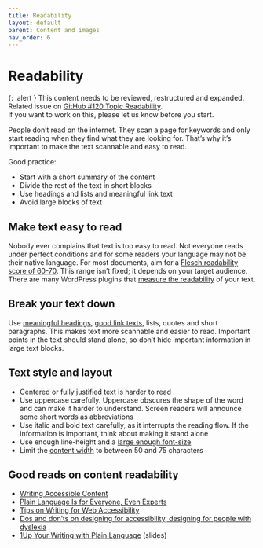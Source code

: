 ```yaml
---
title: Readability
layout: default
parent: Content and images
nav_order: 6
---
```


# Readability

{: .alert }
This content needs to be reviewed, restructured and expanded.
Related issue on [GitHub #120 Topic Readability](https://github.com/wpaccessibility/wp-a11y-docs/issues/120).  
If you want to work on this, please let us know before you start.

People don’t read on the internet. They scan a page for keywords and only start reading when they find what they are looking for. That’s why it’s important to make the text scannable and easy to read.

Good practice:

- Start with a short summary of the content
- Divide the rest of the text in short blocks
- Use headings and lists and meaningful link text
- Avoid large blocks of text

## Make text easy to read

Nobody ever complains that text is too easy to read. Not everyone reads under perfect conditions and for some readers your language may not be their native language. For most documents, aim for a [Flesch readability score of 60-70](https://yoast.com/flesch-reading-ease-score/). This range isn’t fixed; it depends on your target audience. There are many WordPress plugins that [measure the readability](https://wordpress.org/plugins/tags/readability/) of your text.

## Break your text down

Use [meaningful headings](https://make.wordpress.org/accessibility/handbook/best-practices/content/using-headings-in-content/), [good link texts](https://make.wordpress.org/accessibility/handbook/best-practices/content/good-link-texts/), lists, quotes and short paragraphs. This makes text more scannable and easier to read. Important points in the text should stand alone, so don’t hide important information in large text blocks.

## Text style and layout

- Centered or fully justified text is harder to read
- Use uppercase carefully. Uppercase obscures the shape of the word and can make it harder to understand. Screen readers will announce some short words as abbreviations
- Use italic and bold text carefully, as it interrupts the reading flow. If the information is important, think about making it stand alone
- Use enough line-height and a [large enough font-size](https://www.smashingmagazine.com/2011/10/16-pixels-body-copy-anything-less-costly-mistake/)
- Limit the [content width](https://baymard.com/blog/line-length-readability) to between 50 and 75 characters

## Good reads on content readability

- [Writing Accessible Content](https://foxland.fi/writing-accessible-content/)
- [Plain Language Is for Everyone, Even Experts](https://www.nngroup.com/articles/plain-language-experts/)
- [Tips on Writing for Web Accessibility](https://www.w3.org/WAI/gettingstarted/tips/writing.html#keep-content-clear-and-concise)
- [Dos and don’ts on designing for accessibility, designing for people with dyslexia](https://accessibility.blog.gov.uk/2016/09/02/dos-and-donts-on-designing-for-accessibility/)
- [1Up Your Writing with Plain Language](http://www.handcoding.com/presentations/plainwriting/#cover) (slides)
